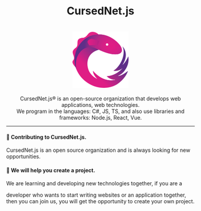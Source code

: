   <h1 align="center">
      CursedNet.js
  </h1>
ㅤ<div>
    <div align="center"><img src="https://github.com/CursedNet/.github/blob/main/profile/rxjs-logo-1C13E67498-seeklogo.com.png" width="150" height="150"/></div>
  </div>
  ⠀
  <div align="center">
    CursedNet.js® is an open-source organization that develops web applications, web technologies.<br/> We program in the languages: C#, JS, TS, and also use libraries and frameworks: Node.js, React, Vue.
  </div>
  
---

  <h4>
      👋 Contributing to CursedNet.js.
  </h4>
  <div>
         CursedNet.js is an open source organization and is always looking for new opportunities.
  </div>

<h4>
  🦺 We will help you create a project.
</h4>
<div>
  We are learning and developing new technologies together, if you are a <p>developer</span> who wants to start writing websites or an application together, then you can join us, you will get the opportunity to create your own   project.
</div>
